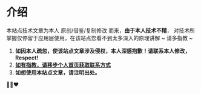 # 介绍

本站点技术文章为本人 原创/借鉴/复制修改 而来，**由于本人技术不精**，
对技术所掌握仅停留于应用层使用，在该站点您看不到太多深入的原理讲解 ~ 请多指教 ~

1. **如因本人疏忽，使该站点文章涉及侵权，本人深感抱歉！请联系本人修改，Respect!**
2. **[如有指教，请移步个人首页获取联系方式](https://jungeer.github.io/)**
3. **如想使用本站点文章，请注明出处。**

💛💚❤️
